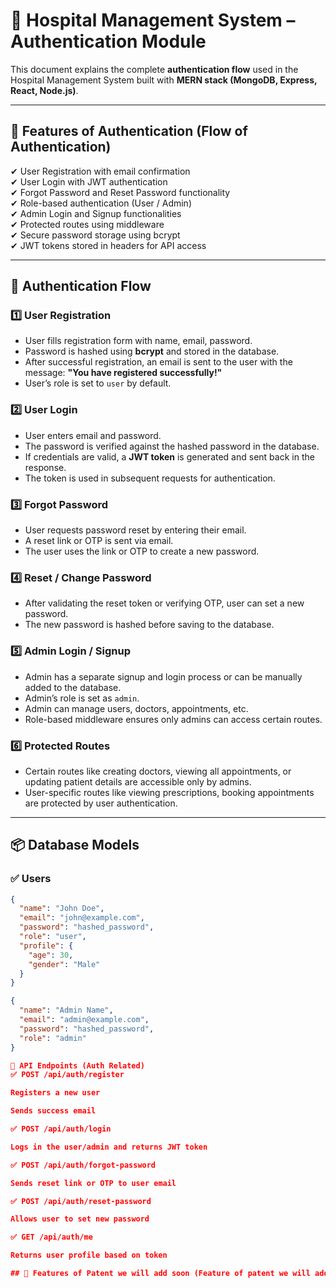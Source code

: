 # 🏥 Hospital Management System – Authentication Module

This document explains the complete **authentication flow** used in the Hospital Management System built with **MERN stack (MongoDB, Express, React, Node.js)**.

---

## 📌 Features of Authentication (Flow of Authentication)

✔ User Registration with email confirmation  
✔ User Login with JWT authentication  
✔ Forgot Password and Reset Password functionality  
✔ Role-based authentication (User / Admin)  
✔ Admin Login and Signup functionalities  
✔ Protected routes using middleware  
✔ Secure password storage using bcrypt  
✔ JWT tokens stored in headers for API access

---

## 🔑 Authentication Flow

### 1️⃣ **User Registration**
- User fills registration form with name, email, password.
- Password is hashed using **bcrypt** and stored in the database.
- After successful registration, an email is sent to the user with the message:
  **"You have registered successfully!"**
- User’s role is set to `user` by default.

### 2️⃣ **User Login**
- User enters email and password.
- The password is verified against the hashed password in the database.
- If credentials are valid, a **JWT token** is generated and sent back in the response.
- The token is used in subsequent requests for authentication.

### 3️⃣ **Forgot Password**
- User requests password reset by entering their email.
- A reset link or OTP is sent via email.
- The user uses the link or OTP to create a new password.

### 4️⃣ **Reset / Change Password**
- After validating the reset token or verifying OTP, user can set a new password.
- The new password is hashed before saving to the database.

### 5️⃣ **Admin Login / Signup**
- Admin has a separate signup and login process or can be manually added to the database.
- Admin’s role is set as `admin`.
- Admin can manage users, doctors, appointments, etc.
- Role-based middleware ensures only admins can access certain routes.

### 6️⃣ **Protected Routes**
- Certain routes like creating doctors, viewing all appointments, or updating patient details are accessible only by admins.
- User-specific routes like viewing prescriptions, booking appointments are protected by user authentication.

---

## 📦 Database Models

### ✅ Users
```json
{
  "name": "John Doe",
  "email": "john@example.com",
  "password": "hashed_password",
  "role": "user",
  "profile": {
    "age": 30,
    "gender": "Male"
  }
}

{
  "name": "Admin Name",
  "email": "admin@example.com",
  "password": "hashed_password",
  "role": "admin"
}

📂 API Endpoints (Auth Related)
✅ POST /api/auth/register

Registers a new user

Sends success email

✅ POST /api/auth/login

Logs in the user/admin and returns JWT token

✅ POST /api/auth/forgot-password

Sends reset link or OTP to user email

✅ POST /api/auth/reset-password

Allows user to set new password

✅ GET /api/auth/me

Returns user profile based on token

## 📌 Features of Patent we will add soon (Feature of patent we will add soon)
